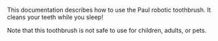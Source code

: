 This documentation describes how to use the Paul robotic toothbrush. It cleans your teeth while you sleep!

Note that this toothbrush is not safe to use for children, adults, or pets.
